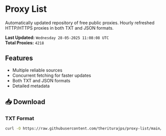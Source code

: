# Proxy List

Automatically updated repository of free public proxies. Hourly refreshed HTTP/HTTPS proxies in both TXT and JSON formats.

**Last Updated:** `Wednesday 28-05-2025 11:08:08 UTC`  
**Total Proxies:** `4218`

## Features
- Multiple reliable sources
- Concurrent fetching for faster updates
- Both TXT and JSON formats
- Detailed metadata

## 📥 Download

### TXT Format
```bash
curl -O https://raw.githubusercontent.com/theriturajps/proxy-list/main/proxies.txt